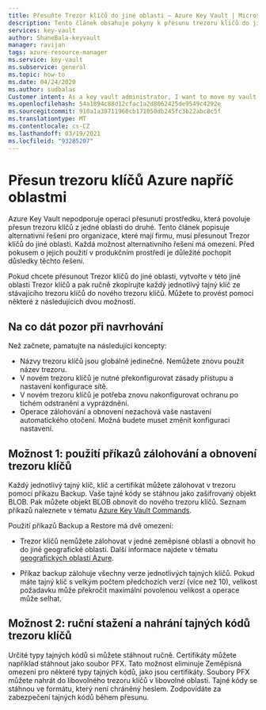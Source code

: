 ```yaml
---
title: Přesuňte Trezor klíčů do jiné oblasti – Azure Key Vault | Microsoft Docs
description: Tento článek obsahuje pokyny k přesunu trezoru klíčů do jiné oblasti.
services: key-vault
author: ShaneBala-keyvault
manager: ravijan
tags: azure-resource-manager
ms.service: key-vault
ms.subservice: general
ms.topic: how-to
ms.date: 04/24/2020
ms.author: sudbalas
Customer intent: As a key vault administrator, I want to move my vault to another region.
ms.openlocfilehash: 54a1894c88d12cfac1a2d8062425de9549c4292e
ms.sourcegitcommit: 910a1a38711966cb171050db245fc3b22abc8c5f
ms.translationtype: MT
ms.contentlocale: cs-CZ
ms.lasthandoff: 03/19/2021
ms.locfileid: "93285207"
---
```

# <a name="move-an-azure-key-vault-across-regions"></a>Přesun trezoru klíčů Azure napříč oblastmi

Azure Key Vault nepodporuje operaci přesunutí prostředku, která povoluje přesun trezoru klíčů z jedné oblasti do druhé. Tento článek popisuje alternativní řešení pro organizace, které mají firmu, musí přesunout Trezor klíčů do jiné oblasti. Každá možnost alternativního řešení má omezení. Před pokusem o jejich použití v produkčním prostředí je důležité pochopit důsledky těchto řešení.

Pokud chcete přesunout Trezor klíčů do jiné oblasti, vytvořte v této jiné oblasti Trezor klíčů a pak ručně zkopírujte každý jednotlivý tajný klíč ze stávajícího trezoru klíčů do nového trezoru klíčů. Můžete to provést pomocí některé z následujících dvou možností.

## <a name="design-considerations"></a>Na co dát pozor při navrhování

Než začnete, pamatujte na následující koncepty:

* Názvy trezoru klíčů jsou globálně jedinečné. Nemůžete znovu použít název trezoru.
* V novém trezoru klíčů je nutné překonfigurovat zásady přístupu a nastavení konfigurace sítě.
* V novém trezoru klíčů je potřeba znovu nakonfigurovat ochranu po tichém odstranění a vyprázdnění.
* Operace zálohování a obnovení nezachová vaše nastavení automatického otočení. Možná budete muset změnit konfiguraci nastavení.

## <a name="option-1-use-the-key-vault-backup-and-restore-commands"></a>Možnost 1: použití příkazů zálohování a obnovení trezoru klíčů

Každý jednotlivý tajný klíč, klíč a certifikát můžete zálohovat v trezoru pomocí příkazu Backup. Vaše tajné kódy se stáhnou jako zašifrovaný objekt BLOB. Pak můžete objekt BLOB obnovit do nového trezoru klíčů. Seznam příkazů naleznete v tématu [Azure Key Vault Commands](/powershell/module/azurerm.keyvault/?view=azurermps-6.13.0#key_vault).

Použití příkazů Backup a Restore má dvě omezení:

* Trezor klíčů nemůžete zálohovat v jedné zeměpisné oblasti a obnovit ho do jiné geografické oblasti. Další informace najdete v tématu [geografických oblastí Azure](https://azure.microsoft.com/global-infrastructure/geographies/).

* Příkaz backup zálohuje všechny verze jednotlivých tajných klíčů. Pokud máte tajný klíč s velkým počtem předchozích verzí (více než 10), velikost požadavku může překročit maximální povolenou velikost a operace může selhat.

## <a name="option-2-manually-download-and-upload-the-key-vault-secrets"></a>Možnost 2: ruční stažení a nahrání tajných kódů trezoru klíčů

Určité typy tajných kódů si můžete stáhnout ručně. Certifikáty můžete například stáhnout jako soubor PFX. Tato možnost eliminuje Zeměpisná omezení pro některé typy tajných kódů, jako jsou certifikáty. Soubory PFX můžete nahrát do libovolného trezoru klíčů v libovolné oblasti. Tajné kódy se stáhnou ve formátu, který není chráněný heslem. Zodpovídáte za zabezpečení tajných kódů během přesunu.
